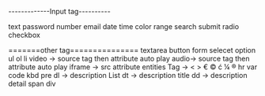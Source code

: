-------------Input tag----------

text
password
number
email
date
time
color
range
search
submit
radio
checkbox

=======other tag===============
textarea
button
form 
selecet
option
ul
ol
li
video -> source tag then attribute auto play
audio-> source tag then attribute auto play
iframe -> src attribute
entities Tag -> &lt;
    &gt;
    &euro;
    &copy;
    &cacute;
    &frac14;
    &reg;
hr 
var 
code 
kbd 
pre 
dl -> description List
dt -> description title
dd  -> description detail 
span 
div 
